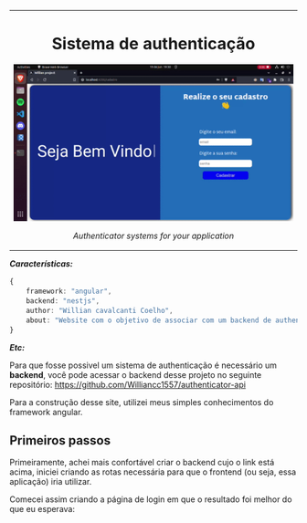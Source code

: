 <table align="center">
<tr>
<td align="center" width="9999">

# Sistema de authenticação

![](https://github.com/Williancc1557/authenticator-page/blob/master/assets/apresentation.gif)

*Authenticator systems for your application*

</td>
</tr>
</table>

***Características:***
```ts
{
    framework: "angular",
    backend: "nestjs",
    author: "Willian cavalcanti Coelho",
    about: "Website com o objetivo de associar com um backend de authenticação."
}
```

***Etc:***

Para que fosse possivel um sistema de authenticação é necessário um **backend**, você pode acessar o backend desse projeto no seguinte repositório: https://github.com/Williancc1557/authenticator-api

Para a construção desse site, utilizei meus simples conhecimentos do framework angular.

## Primeiros passos

Primeiramente, achei mais confortável criar o backend cujo o link está acima, iniciei criando as rotas necessária para que o frontend (ou seja, essa aplicação) iria utilizar.

Comecei assim criando a página de login em que o resultado foi melhor do que eu esperava:

